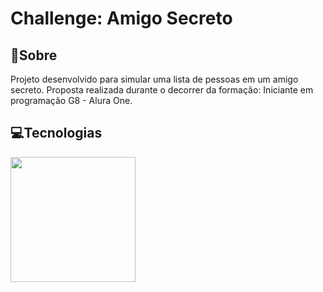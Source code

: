 # Challenge: Amigo Secreto

## 📜Sobre

<div>Projeto desenvolvido para simular uma lista de pessoas em um amigo secreto. Proposta realizada durante o decorrer da formação: Iniciante em programação G8 - Alura One.</div>

## 💻Tecnologias

<div>
  <img width="200px" height="200x" src="https://media.istockphoto.com/id/1300888546/pt/vetorial/html5-css3-and-javascript-program-icons-on-transparent-background.jpg?s=612x612&w=is&k=20&c=edLZXKBeqUdgXztMt6fqJERgsxh77acGibGrGxnZXZs=">
</div>
